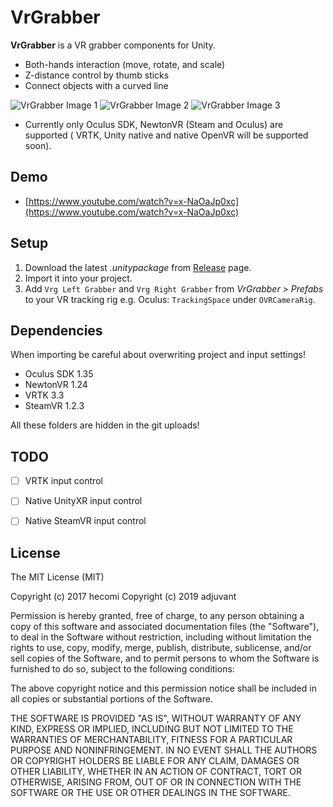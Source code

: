 VrGrabber
=========

**VrGrabber** is a VR grabber components for Unity.

-   Both-hands interaction (move, rotate, and scale)
-   Z-distance control by thumb sticks
-   Connect objects with a curved line

![VrGrabber Image 1](https://raw.githubusercontent.com/wiki/hecomi/VrGrabber/grabber1.PNG)
![VrGrabber Image 2](https://raw.githubusercontent.com/wiki/hecomi/VrGrabber/grabber2.PNG)
![VrGrabber Image 3](https://raw.githubusercontent.com/wiki/hecomi/VrGrabber/grabber3.PNG)

-   Currently only Oculus SDK, NewtonVR (Steam and Oculus) are supported ( VRTK, Unity native and native OpenVR will be supported soon).

Demo
----

-   [https://www.youtube.com/watch?v=x-NaOaJp0xc](https://www.youtube.com/watch?v=x-NaOaJp0xc)

Setup
-------

1.  Download the latest *.unitypackage* from [Release](https://github.com/hecomi/VrGrabber/releases) page.
2.  Import it into your project.
3.  Add `Vrg Left Grabber` and `Vrg Right Grabber` from *VrGrabber > Prefabs*
    to your VR tracking rig e.g. Oculus: `TrackingSpace` under `OVRCameraRig`.

Dependencies
-------

When importing be careful about overwriting project and input settings!

+ Oculus SDK 1.35
+ NewtonVR 1.24
+ VRTK 3.3
+ SteamVR 1.2.3

All these folders are hidden in the git uploads!

TODO
-------
+ [ ] VRTK input control
+ [ ] Native UnityXR input control
+ [ ] Native SteamVR input control


License
-------

The MIT License (MIT)

Copyright (c) 2017 hecomi
Copyright (c) 2019 adjuvant

Permission is hereby granted, free of charge, to any person obtaining a copy of
this software and associated documentation files (the "Software"), to deal in
the Software without restriction, including without limitation the rights to
use, copy, modify, merge, publish, distribute, sublicense, and/or sell copies of
the Software, and to permit persons to whom the Software is furnished to do so,
subject to the following conditions:

The above copyright notice and this permission notice shall be included in all
copies or substantial portions of the Software.

THE SOFTWARE IS PROVIDED "AS IS", WITHOUT WARRANTY OF ANY KIND, EXPRESS OR
IMPLIED, INCLUDING BUT NOT LIMITED TO THE WARRANTIES OF MERCHANTABILITY, FITNESS
FOR A PARTICULAR PURPOSE AND NONINFRINGEMENT. IN NO EVENT SHALL THE AUTHORS OR
COPYRIGHT HOLDERS BE LIABLE FOR ANY CLAIM, DAMAGES OR OTHER LIABILITY, WHETHER
IN AN ACTION OF CONTRACT, TORT OR OTHERWISE, ARISING FROM, OUT OF OR IN
CONNECTION WITH THE SOFTWARE OR THE USE OR OTHER DEALINGS IN THE SOFTWARE.

